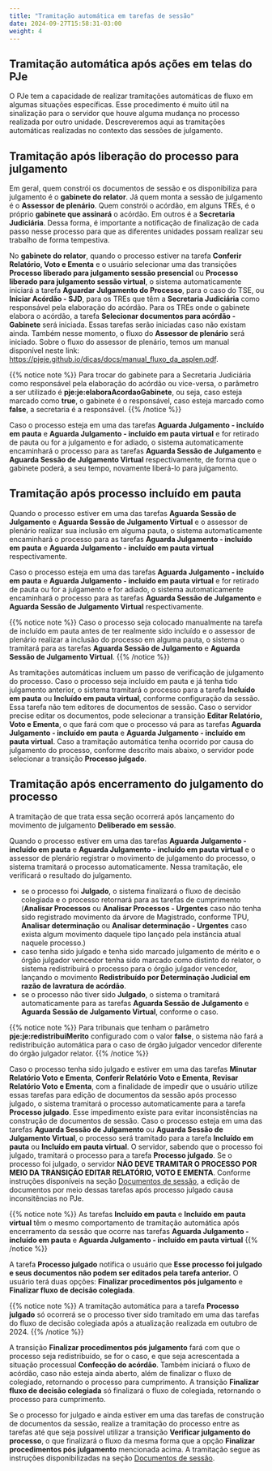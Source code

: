 ```yaml
---
title: "Tramitação automática em tarefas de sessão"
date: 2024-09-27T15:58:31-03:00
weight: 4
---
```


## Tramitação automática após ações em telas do PJe

O PJe tem a capacidade de realizar tramitações automáticas de fluxo em algumas situações específicas. Esse procedimento é muito útil na sinalização para o servidor que houve alguma mudança no processo realizada por outro unidade.  Descreveremos aqui as tramitações automáticas realizadas no contexto das sessões de julgamento.

## Tramitação após liberação do processo para julgamento

Em geral, quem constrói os documentos de sessão e os disponibiliza para julgamento é o **gabinete do relator**. Já quem monta a sessão de julgamento é o **Assessor de plenário**. Quem constrói o acórdão, em alguns TREs, é o próprio **gabinete que assinará** o acórdão. Em outros é a **Secretaria Judiciária**. Dessa forma, é importante a notificação de finalização de cada passo nesse processo para que as diferentes unidades possam realizar seu trabalho de forma tempestiva. 

No **gabinete do relator**, quando o processo estiver na tarefa **Conferir Relatório, Voto e Ementa** e o usuário selecionar uma das transições **Processo liberado para julgamento sessão presencial** ou **Processo liberado para julgamento sessão virtual**, o sistema automaticamente iniciará a tarefa **Aguardar Julgamento do Processo**, para o caso do TSE, ou **Iniciar Acórdão - SJD**, para os TREs que têm a **Secretaria Judiciária** como responsável pela elaboração do acórdão. Para os TREs onde o gabinete elabora o acórdão, a tarefa **Selecionar documentos para acórdão - Gabinete** será iniciada. Essas tarefas serão iniciadas caso não existam ainda. 
Também nesse momento, o fluxo do **Assessor de plenário** será iniciado. Sobre o fluxo do assessor de plenário, temos um manual disponível neste link: https://pjeje.github.io/dicas/docs/manual_fluxo_da_asplen.pdf.

{{% notice note %}}
Para trocar do gabinete para a Secretaria Judiciária como responsável pela elaboração do acórdão ou vice-versa, o parâmetro a ser utilizado é **pje:je:elaboraAcordaoGabinete**, ou seja, caso esteja marcado como **true**, o gabinete é o responsável, caso esteja marcado como **false**, a secretaria é a responsável.
{{% /notice %}}

Caso o processo esteja em uma das tarefas **Aguarda Julgamento - incluído em pauta** e **Aguarda Julgamento - incluído em pauta virtual** e for retirado de pauta ou for a julgamento e for adiado,  o sistema automaticamente encaminhará o processo para as tarefas **Aguarda Sessão de Julgamento** e **Aguarda Sessão de Julgamento Virtual** respectivamente, de forma que o gabinete poderá, a seu tempo, novamente liberá-lo para julgamento.

## Tramitação após processo incluído em pauta

Quando o processo estiver em uma das tarefas **Aguarda Sessão de Julgamento** e **Aguarda Sessão de Julgamento Virtual** e o assessor de plenário realizar sua inclusão em alguma pauta, o sistema automaticamente encaminhará o processo para as tarefas **Aguarda Julgamento - incluído em pauta** e **Aguarda Julgamento - incluído em pauta virtual** respectivamente.

Caso o processo esteja em uma das tarefas **Aguarda Julgamento - incluído em pauta** e **Aguarda Julgamento - incluído em pauta virtual** e for retirado de pauta ou for a julgamento e for adiado,  o sistema automaticamente encaminhará o processo para as tarefas **Aguarda Sessão de Julgamento** e **Aguarda Sessão de Julgamento Virtual** respectivamente.

{{% notice note %}}
Caso o processo seja colocado manualmente na tarefa de incluído em pauta antes de ter realmente sido incluído e o assessor de plenário realizar a inclusão do processo em alguma pauta, o sistema o tramitará para as tarefas **Aguarda Sessão de Julgamento** e **Aguarda Sessão de Julgamento Virtual**. 
{{% /notice %}}

As tramitações automáticas incluem um passo de verificação de julgamento do processo. Caso o processo seja incluído em pauta e já tenha tido julgamento anterior, o sistema tramitará o processo para a tarefa **Incluído em pauta** ou **Incluído em pauta virtual**, conforme configuração da sessão. Essa tarefa não tem editores de documentos de sessão. Caso o servidor precise editar os documentos, pode selecionar a transição **Editar Relatório, Voto e Ementa**, o que fará com que o processo vá para as tarefas **Aguarda Julgamento - incluído em pauta** e **Aguarda Julgamento - incluído em pauta virtual**. Caso a tramitação automática tenha ocorrido por causa do julgamento do processo, conforme descrito mais abaixo, o servidor pode selecionar a transição **Processo julgado**.

## Tramitação após encerramento do julgamento do processo

A tramitação de que trata essa seção ocorrerá após lançamento do movimento de julgamento **Deliberado em sessão**.

Quando o processo estiver em uma das tarefas **Aguarda Julgamento - incluído em pauta** e **Aguarda Julgamento - incluído em pauta virtual** e o assessor de plenário registrar o movimento de julgamento do processo, o sistema tramitará o processo automaticamente. Nessa tramitação, ele verificará o resultado do julgamento.

+ se o processo foi **Julgado**, o sistema finalizará o fluxo de decisão colegiada e o processo retornará para as tarefas de cumprimento (**Analisar Processos** ou **Analisar Processos - Urgentes** caso não tenha sido registrado movimento da árvore de Magistrado, conforme TPU,  **Analisar determinação** ou **Analisar determinação - Urgentes** caso exista algum movimento daquele tipo lançado pela instância atual naquele processo.)
+ caso tenha sido julgado e tenha sido marcado julgamento de mérito e o órgão julgador vencedor tenha sido marcado como distinto do relator, o sistema redistribuirá o processo para o órgão julgador vencedor, lançando o movimento **Redistribuído por Determinação Judicial em razão de lavratura de acórdão**.
+ se o processo não tiver sido **Julgado**, o sistema o tramitará automaticamente para as tarefas **Aguarda Sessão de Julgamento** e **Aguarda Sessão de Julgamento Virtual**, conforme o caso.
 
{{% notice note %}}
Para tribunais que tenham o parâmetro **pje:je:redistribuiMerito** configurado com o valor **false**, o sistema não fará a redistribuição automática para o caso de órgão julgador vencedor diferente do órgão julgador relator. 
{{% /notice %}}

Caso o processo tenha sido julgado e estiver em uma das tarefas **Minutar Relatório Voto e Ementa**, **Conferir Relatório Voto e Ementa**, **Revisar Relatório Voto e Ementa**, com a finalidade de impedir que o usuário utilize essas tarefas para edição de documentos da sessão após processo julgado, o sistema tramitará o processo automaticamente para a tarefa **Processo julgado**. Esse impedimento existe para evitar inconsistências na construção de documentos de sessão. Caso o processo esteja em uma das tarefas **Aguarda Sessão de Julgamento** ou **Aguarda Sessão de Julgamento Virtual**, o processo será tramitado para a tarefa **Incluído em pauta** ou **Incluído em pauta virtual**. O servidor, sabendo que o processo foi julgado, tramitará o processo para a tarefa **Processo julgado**. Se o processo foi julgado, o servidor **NÃO DEVE TRAMITAR O PROCESSO POR MEIO DA TRANSIÇÃO EDITAR RELATÓRIO, VOTO E EMENTA**. Conforme instruções disponíveis na seção [Documentos de sessão](/sessaojulg/secretario_sessao/#construção-de-documentos-da-sessão-relatório-voto-e-ementa), a edição de documentos por meio dessas tarefas após processo julgado causa inconsitẽncias no PJe.

{{% notice note %}}
As tarefas **Incluído em pauta** e **Incluído em pauta virtual** têm o mesmo comportamento de tramitação automática após encerramento da sessão que ocorre nas tarefas **Aguarda Julgamento - incluído em pauta** e **Aguarda Julgamento - incluído em pauta virtual**
{{% /notice %}}

A tarefa **Processo julgado** notifica o usuário que **Esse processo foi julgado e seus documentos não podem ser editados pela tarefa anterior.** O usuário terá duas opções: **Finalizar procedimentos pós julgamento** e **Finalizar fluxo de decisão colegiada**.

{{% notice note %}}
A tramitação automática para a tarefa **Processo julgado** só ocorrerá se o processo tiver sido tramitado em uma das tarefas do fluxo de decisão colegiada após a atualização realizada em outubro de 2024. 
{{% /notice %}}

A transição **Finalizar procedimentos pós julgamento** fará com que o processo seja redistribuído, se for o caso, e que seja acrescentada a situação processual **Confecção do acórdão**. Também iniciará o fluxo de acórdão, caso não esteja ainda aberto, além de finalizar o fluxo de colegiado, retornando o processo para cumprimento. A transição **Finalizar fluxo de decisão colegiada** só finalizará o fluxo de colegiada, retornando o processo para cumprimento.

 Se o processo for julgado e ainda estiver em uma das tarefas de construção de documentos da sessão, realize a tramitação do processo entre as tarefas até que seja possível utilizar a transição **Verificar julgamento do processo**, o que finalizará o fluxo da mesma forma que a opção **Finalizar procedimentos pós julgamento** mencionada acima. A tramitação segue as instruções disponibilizadas na seção [Documentos de sessão](/sessaojulg/secretario_sessao/#construção-de-documentos-da-sessão-relatório-voto-e-ementa).
